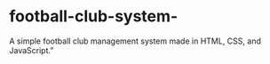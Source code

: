 # football-club-system-
A simple football club management system made in HTML, CSS, and JavaScript.”
